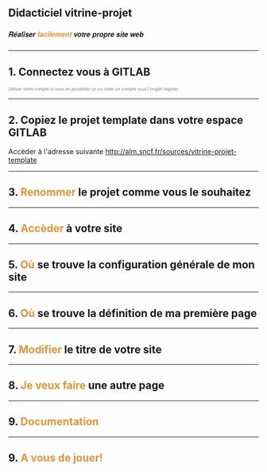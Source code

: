 ## Didacticiel vitrine-projet
##### <span style="font-family:Helvetica Neue; font-weight:bold">Réaliser <span style="color:#e49436">facilement</span> votre propre site web</span>

---

## 1. Connectez vous à GITLAB
<span style="font-size:0.6em; color:gray">Utiliser votre compte si vous en possédez un ou créér un compte sous l'onglet register</span>

---

## 2. Copiez le projet template dans votre espace GITLAB
Accèder à l'adresse suivante http://alm.sncf.fr/sources/vitrine-projet-template

---

## 3. <span style="color:#e49436">Renommer</span> le projet comme vous le souhaitez

---

## 4. <span style="color:#e49436">Accèder</span> à votre site

---

## 5. <span style="color:#e49436">Où</span> se trouve la configuration générale de mon site

---

## 6. <span style="color:#e49436">Où</span> se trouve la définition de ma première page

---

## 7. <span style="color:#e49436">Modifier</span> le titre de votre site

---

## 8. <span style="color:#e49436">Je veux faire</span> une autre page

---

## 9. <span style="color:#e49436">Documentation</span>

---

## 9. <span style="color:#e49436">A vous de jouer!</span>


